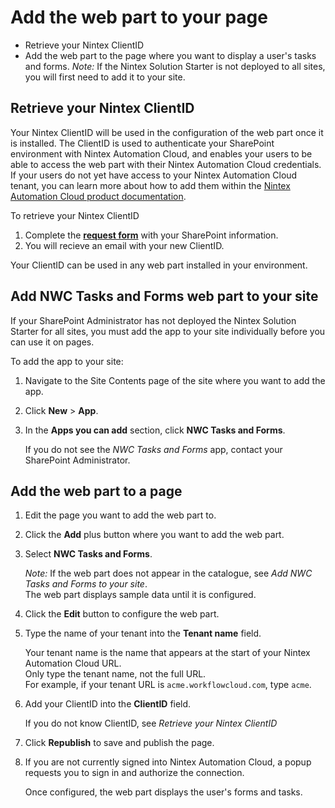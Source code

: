 # Add the web part to your page
- Retrieve your Nintex ClientID
- Add the web part to the page where you want to display a user's tasks and forms.
_Note:_ If the Nintex Solution Starter is not deployed to all sites, you will first need to add it to your site.


## Retrieve your Nintex ClientID
Your Nintex ClientID will be used in the configuration of the web part once it is installed. The ClientID is used to authenticate your SharePoint environment with Nintex Automation Cloud, and enables your users to be able to access the web part with their Nintex Automation Cloud credentials. If your users do not yet have access to your Nintex Automation Cloud tenant, you can learn more about how to add them within the [Nintex Automation Cloud product documentation](https://help.nintex.com/en-US/nwc/Content/Settings/UserManagement.htm).

To retrieve your Nintex ClientID
1. Complete the **[request form](https://salesops.workflowcloud.com/forms/cf236d71-22cb-4b4b-a3cb-652c345bff8a)** with your SharePoint information.
1. You will recieve an email with your new ClientID.

Your ClientID can be used in any web part installed in your environment. 

## Add NWC Tasks and Forms web part to your site
If your SharePoint Administrator has not deployed the Nintex Solution Starter for all sites, you must add the app to your site individually before you can use it on pages.

To add the app to your site:
1. Navigate to the Site Contents page of the site where you want to add the app.
1. Click **New** > **App**.
1. In the **Apps you can add** section, click **NWC Tasks and Forms**.
   
   If you do not see the _NWC Tasks and Forms_ app, contact your SharePoint Administrator.


## Add the web part to a page
1. Edit the page you want to add the web part to.
1. Click the **Add** plus button where you want to add the web part.
1. Select **NWC Tasks and Forms**.

   _Note:_ If the web part does not appear in the catalogue, see _Add NWC Tasks and Forms to your site_.  
   The web part displays sample data until it is configured.
1. Click the **Edit** button to configure the web part.
1. Type the name of your tenant into the **Tenant name** field.

   Your tenant name is the name that appears at the start of your Nintex Automation Cloud URL.  
   Only type the tenant name, not the full URL.  
   For example, if your tenant URL is `acme.workflowcloud.com`, type `acme`.
1. Add your ClientID into the **ClientID** field.
   
   If you do not know ClientID, see _Retrieve your Nintex ClientID_
 
1. Click **Republish** to save and publish the page.
1. If you are not currently signed into Nintex Automation Cloud, a popup requests you to sign in and authorize the connection.

   Once configured, the web part displays the user's forms and tasks.
